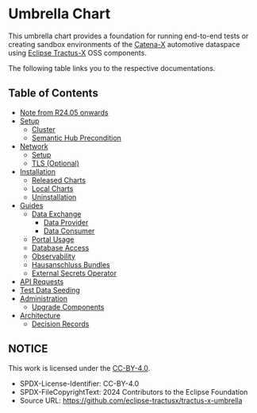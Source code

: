 # Umbrella Chart

This umbrella chart provides a foundation for running end-to-end tests or creating sandbox environments of the [Catena-X](https://catena-x.net/en/) automotive dataspace using
[Eclipse Tractus-X](https://projects.eclipse.org/projects/automotive.tractusx) OSS components.

The following table links you to the respective documentations.

## **Table of Contents**

- [Note from R24.05 onwards](user/note-r2405-onwards)
- [Setup](user/setup)
  - [Cluster](user/setup/README.md)
  - [Semantic Hub Precondition](user/setup/semantic-hub.md)
- [Network](user/network)
  - [Setup](user/network/README.md)
  - [TLS (Optional)](user/network/tls.md)
- [Installation](user/installation/README.md)
  - [Released Charts](user/installation/released-chart.md)
  - [Local Charts](user/installation/local-repository.md)
  - [Uninstallation](user/installation/uninstallation.md)
- [Guides](user/guides)
  - [Data Exchange](user/guides/data-exchange.md)
    - [Data Provider](user/guides/data-exchange/provide-data.md)
    - [Data Consumer](user/guides/data-exchange/consume-data.md)
  - [Portal Usage](user/guides/portal-usage.md)
  - [Database Access](user/guides/database-access.md)
  - [Observability](user/guides/observability/observability.md)
  - [Hausanschluss Bundles](user/guides/hausanschluss-bundles.md)
  - [External Secrets Operator](user/guides/external-secrets.md)
- [API Requests](api/README.md)
- [Test Data Seeding](test-data-seeding)
- [Administration](admin)
  - [Upgrade Components](admin/upgrade-components.md)
- [Architecture](architecture)
  - [Decision Records](architecture/decision-records)

## NOTICE

This work is licensed under the [CC-BY-4.0](https://creativecommons.org/licenses/by/4.0/legalcode).

- SPDX-License-Identifier: CC-BY-4.0
- SPDX-FileCopyrightText: 2024 Contributors to the Eclipse Foundation
- Source URL: <https://github.com/eclipse-tractusx/tractus-x-umbrella>
